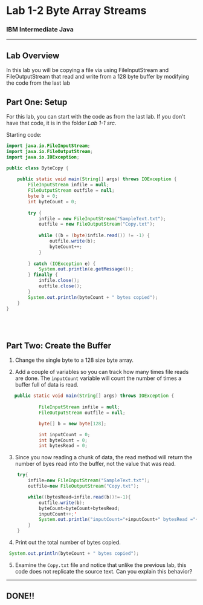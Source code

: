 # Lab 1-2 Byte Array Streams
### IBM Intermediate Java

---

## Lab Overview

In this lab you will be copying a file via using FileInputStream and FileOutputStream that read and write from a 128 byte buffer by modifying the code from the last lab


## Part One: Setup

For this lab, you can start with the code as from the last lab. If you don't have that code, it is in the folder _Lab 1-1 src_.

Starting code:

```java
import java.io.FileInputStream;
import java.io.FileOutputStream;
import java.io.IOException;

public class ByteCopy {
    
	public static void main(String[] args) throws IOException {
		FileInputStream infile = null;
		FileOutputStream outfile = null;
		byte b = 0;
		int byteCount = 0;
		
		try {
			infile = new FileInputStream("SampleText.txt");
			outfile = new FileOutputStream("Copy.txt");
			
			while ((b = (byte)infile.read()) != -1) {
				outfile.write(b);
				byteCount++;
			}
            
		} catch (IOException e) {
			System.out.println(e.getMessage());
		} finally {
			infile.close();
			outfile.close();
		}
        System.out.println(byteCount + " bytes copied");
	}
}

```

<br/><br/>

## Part Two: Create the Buffer
1. Change the single byte to a 128 size byte array.

2. Add a couple of variables so you can track how many times file reads are done. The `inputCount` variable will count the number of times a buffer full of data is read.

```java
   public static void main(String[] args) throws IOException {
        
            FileInputStream infile = null;
            FileOutputStream outfile = null;

            byte[] b = new byte[128];

            int inputCount = 0;
            int byteCount = 0;
            int bytesRead = 0;
```
3. Since you now reading a chunk of data, the read method will return the number of byes read into the buffer, not the value that was read.

```java
    try{
        infile=new FileInputStream("SampleText.txt");
        outfile=new FileOutputStream("Copy.txt");

        while((bytesRead=infile.read(b))!=-1){
            outfile.write(b);
            byteCount=byteCount+bytesRead;
            inputCount++;'
            System.out.println("inputCount="+inputCount+" bytesRead ="+bytesRead);
        }
    }
```

4. Print out the total number of bytes copied.

```java
 System.out.println(byteCount + " bytes copied");
```
5. Examine the `Copy.txt` file and notice that unlike the previous lab, this code does not replicate the source text. Can you explain this behavior?

---

## DONE!!



